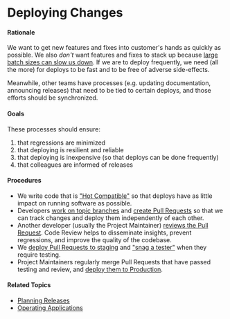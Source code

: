 # Deploying Changes


#### Rationale

We want to get new features and fixes into customer's hands as quickly as possible. We also _don't_ want features and fixes to stack up because [large batch sizes can slow us down](https://yow.eventer.com/yow-2012-1012/the-practical-science-of-batch-size-by-don-reinertsen-1269). If we are to deploy frequently, we need (all the more) for deploys to be fast and to be free of adverse side-effects.

Meanwhile, other teams have processes (e.g. updating documentation, announcing releases) that need to be tied to certain deploys, and those efforts should be synchronized.


#### Goals

These processes should ensure:
  1. that regressions are minimized
  2. that deploying is resilient and reliable
  3. that deploying is inexpensive (so that deploys can be done frequently)
  4. that colleagues are informed of releases


#### Procedures

 - We write code that is ["Hot Compatible"](developing_features/hot_compatibility.md) so that deploys have as little impact on running software as possible.
 - Developers [work on topic branches](developing_features/git_flow.md) and [create Pull Requests](developing_features/pull_requests.md) so that we can track changes and deploy them independently of each other.
 - Another developer (usually the Project Maintainer) [reviews the Pull Request](deploying_changes/code_review.md). Code Review helps to disseminate insights, prevent regressions, and improve the quality of the codebase.
 - We [deploy Pull Requests to staging](deploying_changes/staging.md) and ["snag a tester"](deploying_changes/testing.md) when they require testing.
 - Project Maintainers regularly merge Pull Requests that have passed testing and review, and [deploy them to Production](deploying_changes/production.md).


#### Related Topics

 - [Planning Releases](planning_releases.md)
 - [Operating Applications](operating_applications.md)
